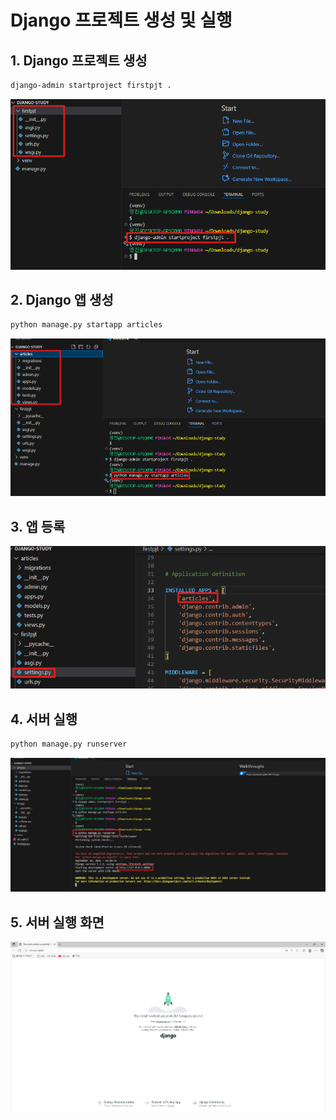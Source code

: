 # Django 프로젝트 생성 및 실행

## 1. Django 프로젝트 생성
```bash
django-admin startproject firstpjt .
```
![프로젝트 생성](images/image.png)

## 2. Django 앱 생성
```bash
python manage.py startapp articles
```
![앱 생성](images/image-1.png)

## 3. 앱 등록
![앱 등록](images/image-4.png)


## 4. 서버 실행
```bash
python manage.py runserver
```
![서버 실행](images/image-2.png)

## 5. 서버 실행 화면
![서버 실행 화면](images/image-3.png)
